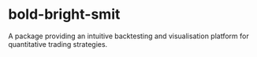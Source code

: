 # bold-bright-smit
A package providing an intuitive backtesting and visualisation platform for quantitative trading strategies.
